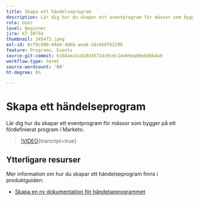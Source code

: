 ```yaml
---
title: Skapa ett händelseprogram
description: Lär dig hur du skapar ett eventprogram för mässor som bygger på ett fördefinierat program i Marketo.
role: User
level: Beginner
jira: KT-10754
thumbnail: 345473.jpeg
exl-id: 0cf8cd90-04eb-486b-aea6-10c6b8f62298
feature: Programs, Events
source-git-commit: 63d4aea1c818d35724c0cdc14e69ea00eb06b4a0
workflow-type: tm+mt
source-wordcount: '69'
ht-degree: 0%

---
```


# Skapa ett händelseprogram

Lär dig hur du skapar ett eventprogram för mässor som bygger på ett fördefinierat program i Marketo.

>[!VIDEO](https://video.tv.adobe.com/v/345473/?quality=12&learn=on){trancript=true}

## Ytterligare resurser

Mer information om hur du skapar ett händelseprogram finns i produktguiden:

* [Skapa en ny dokumentation för händelseprogrammet](https://experienceleague.adobe.com/docs/marketo/using/product-docs/demand-generation/events/understanding-events/create-a-new-event-program.html?lang=sv-SE)
